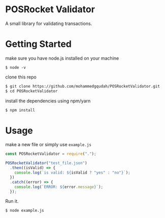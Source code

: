 # POSRocket Validator

A small library for validating transactions.

# Getting Started

make sure you have node.js installed on your machine

```
$ node -v
```

clone this repo

```bash
$ git clone https://github.com/mohammedgqudah/POSRocketValidator.git
$ cd POSRocketValidator
```

install the dependencies using npm/yarn

```bash
$ npm install
```

# Usage

make a new file or simply use `example.js`

```js
const POSRocketValidator = require(".");

POSRocketValidator("test_file.json")
  .then((isValid) => {
    console.log(`is valid: ${isValid ? "yes" : "no"}`);
  })
  .catch((error) => {
    console.log(`ERROR: ${error.message}`);
  });
```

Run it.

```bash
$ node example.js
```
